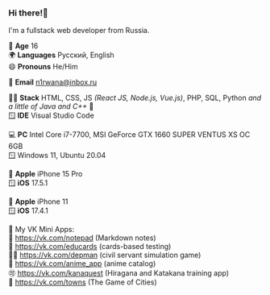 ### Hi there!👋

I'm a fullstack web developer from Russia.

🔞 **Age** 16 <br/>
🌍 **Languages** Русский, English <br/>
😄 **Pronouns** He/Him <br/>

📨 **Email** n1rwana@inbox.ru

🧑‍💻 **Stack** HTML, CSS, JS _(React JS, Node.js, Vue.js)_, PHP, SQL, Python _and a little of Java and C++_ 🙂 <br/>
🪟 **IDE** Visual Studio Code

💻 **PC** Intel Core i7-7700, MSI GeForce GTX 1660 SUPER VENTUS XS OC 6GB <br/>
🪟 Windows 11, Ubuntu 20.04

📱 **Apple** iPhone 15 Pro<br/>
🪟 **iOS** 17.5.1

📱 **Apple** iPhone 11<br/>
🪟 **iOS** 17.4.1

💙 My VK Mini Apps:<br/>
📝 https://vk.com/notepad (Markdown notes)<br/>
🎴 https://vk.com/educards (cards-based testing)<br/>
👨‍💼 https://vk.com/depman (civil servant simulation game)<br/>
💮 https://vk.com/anime_app (anime catalog)<br/>
🉑️ https://vk.com/kanaquest (Hiragana and Katakana training app)<br/>
🏢 https://vk.com/towns (The Game of Cities)<br/>
